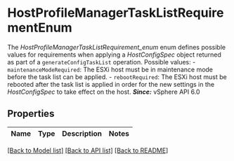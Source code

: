 # HostProfileManagerTaskListRequirementEnum

The *HostProfileManagerTaskListRequirement_enum* enum defines possible values for requirements when applying a *HostConfigSpec* object returned as part of a <code>generateConfigTaskList</code> operation.  Possible values: - `maintenanceModeRequired`: The ESXi host must be in maintenance mode before the task list can be   applied. - `rebootRequired`: The ESXi host must be rebooted after the task list is applied in order   for the new settings in the *HostConfigSpec* to take   effect on the host.    ***Since:*** vSphere API 6.0 

## Properties
Name | Type | Description | Notes
------------ | ------------- | ------------- | -------------

[[Back to Model list]](../README.md#documentation-for-models) [[Back to API list]](../README.md#documentation-for-api-endpoints) [[Back to README]](../README.md)


